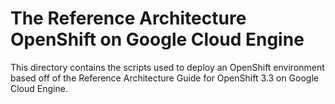 # The Reference Architecture OpenShift on Google Cloud Engine

This directory contains the scripts used to deploy an OpenShift environment based off of the Reference Architecture Guide for OpenShift 3.3 on Google Cloud Engine.

